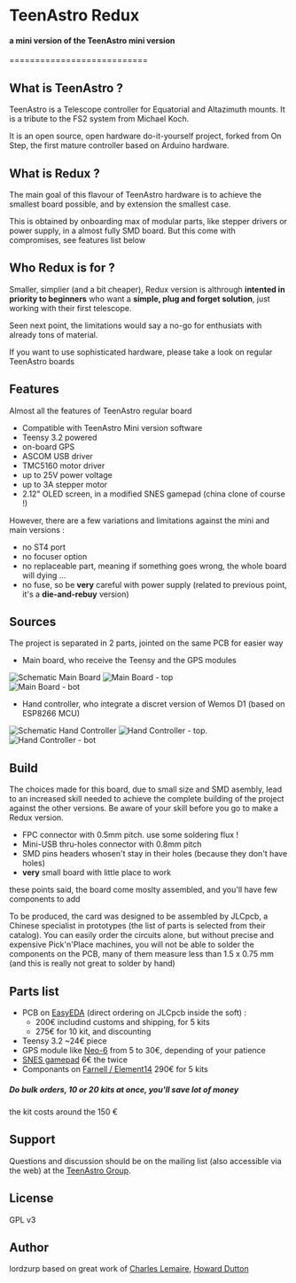 # TeenAstro Redux
#### a mini version of the TeenAstro mini version
===========================

## What is TeenAstro ?
TeenAstro is a Telescope controller for Equatorial and Altazimuth mounts.
It is a tribute to the FS2 system from Michael Koch.

It is an open source, open hardware do-it-yourself project, forked from On Step, the first mature controller based on Arduino hardware.

## What is Redux ?
The main goal of this flavour of TeenAstro hardware is to achieve the smallest board possible, and by extension the smallest case.

This is obtained by onboarding max of modular parts, like stepper drivers or power supply, in a almost fully SMD board. But this come with compromises, see features list below

## Who Redux is for ?
Smaller, simplier (and a bit cheaper), Redux version is althrough **intented in priority to beginners** who want a **simple, plug and forget solution**, just working with their first telescope.

Seen next point, the limitations would say a no-go for enthusiats with already tons of material.

If you want to use sophisticated hardware, please take a look on regular TeenAstro boards

## Features
Almost all the features of TeenAstro regular board

* Compatible with TeenAstro Mini version software
* Teensy 3.2 powered
* on-board GPS
* ASCOM USB driver
* TMC5160 motor driver
* up to 25V power voltage
* up to 3A stepper motor
* 2.12" OLED screen, in a modified SNES gamepad (china clone of course !) 

However, there are a few variations and limitations against the mini and main versions :

* no ST4 port
* no focuser option
* no replaceable part, meaning if something goes wrong, the whole board will dying ...
* no fuse, so be **very** careful with power supply (related to previous point, it's a **die-and-rebuy** version)

## Sources

The project is separated in 2 parts, jointed on the same PCB for easier way

* Main board, who receive the Teensy and the GPS modules

![Schematic Main Board](/Schematics/Main_board.png)
![Main Board - top](/PCB/Main_board-top.png)	
![Main Board - bot](/PCB/Main_board-bot.png)

* Hand controller, who integrate a discret version of Wemos D1 (based on ESP8266 MCU)

![Schematic Hand Controller](/Schematics/Hand_controller.png)
![Hand Controller - top](/PCB/Hand_controller-top.png).    
![Hand Controller - bot](/PCB/Hand_controller-bot.png)


## Build
The choices made for this board, due to small size and SMD asembly, lead to an increased skill needed to achieve the complete building of the project against the other versions. Be aware of your skill before you go to make a Redux version.

* FPC connector with 0.5mm pitch. use some soldering flux !
* Mini-USB thru-holes connector with 0.8mm pitch
* SMD pins headers whosen't stay in their holes (because they don't have holes)
* **very** small board with little place to work

these points said, the board come moslty assembled, and you'll have few components to add

To be produced, the card was designed to be assembled by JLCpcb, a Chinese specialist in prototypes (the list of parts is selected from their catalog). You can easily order the circuits alone, but without precise and expensive Pick'n'Place machines, you will not be able to solder the components on the PCB, many of them measure less than 1.5 x 0.75 mm (and this is really not great  to solder by hand)

## Parts list

* PCB on [EasyEDA](https://easyeda.com/lordzurp/TeenAstro_Redux) (direct ordering on JLCpcb inside the soft) : 
	* 200€ includind customs and shipping, for 5 kits 
	* 275€ for 10 kit, and discounting
* Teensy 3.2 ~24€ piece
* GPS module like [Neo-6](https://www.ebay.fr/itm/GY-NEO6MV2-NEO-6M-GPS-Module-APM2-5-Flight-Control-w-IPX-interface-For-Arduino/273932103174?ssPageName=STRK%3AMEBIDX%3AIT&_trksid=p2057872.m2749.l2649) from 5 to 30€, depending of your patience
* [SNES gamepad](https://www.amazon.fr/dp/B07R91BTKZ/) 6€ the twice
* Componants on [Farnell / Element14](https://fr.farnell.com/webapp/wcs/stores/servlet/PFOrderCopy?orderId=vDW5TcPW5zSxy%2fe6zh5%2fCJKzbsLq7ImEPYU0hqMQlGM%3d_IBM_2&langId=-2&storeId=10160&catalogId=15001&URL=AjaxOrderItemDisplayView&ICID=TREML010-007) 290€ for 5 kits

##### Do **bulk orders**, 10 or 20 kits at once, you'll save lot of money

the kit costs around the 150 €

## Support
Questions and discussion should be on the mailing list (also accessible via the
web) at the [TeenAstro Group](https://groups.io/g/TeenAstro/wiki/Home).

## License
GPL v3

## Author
lordzurp
based on great work of [Charles Lemaire](https://github.com/charleslemaire0/TeenAstro), [Howard Dutton](http://www.stellarjourney.com)